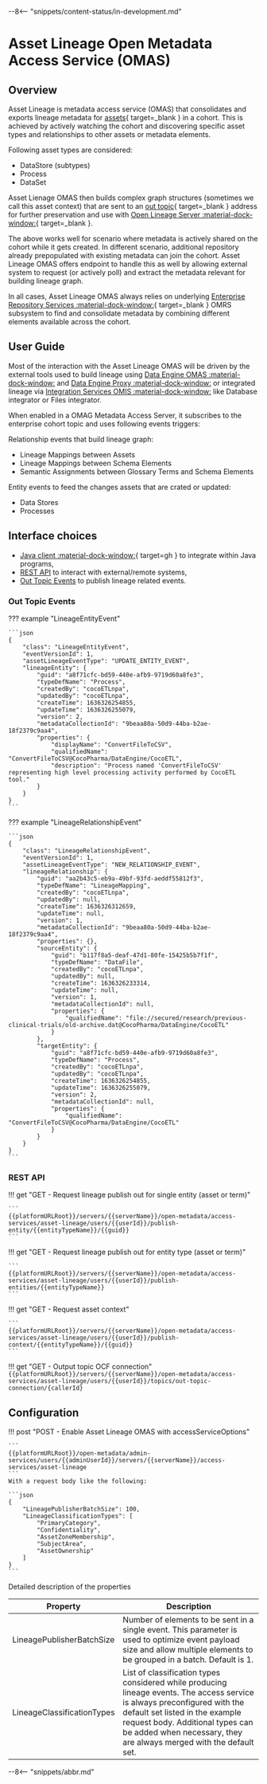 <!-- SPDX-License-Identifier: CC-BY-4.0 -->
<!-- Copyright Contributors to the Egeria project. -->

--8<-- "snippets/content-status/in-development.md"

# Asset Lineage Open Metadata Access Service (OMAS)

## Overview 

Asset Lineage is metadata access service (OMAS) that consolidates and exports lineage metadata for [assets](/concepts/asset){ target=_blank } in a cohort. This is achieved by actively watching the cohort and discovering specific asset types and relationships to other assets or metadata elements. 

Following asset types are considered:

- DataStore (subtypes)
- Process
- DataSet


Asset Lienage OMAS then builds complex graph structures (sometimes we call this asset context) that are sent to an [out topic](/concepts/out-topic){ target=_blank } address for further preservation and use with [Open Lineage Server :material-dock-window:](https://odpi.github.io/services/open-lineage-services/){ target=_blank }. 

The above works well for scenario where metadata is actively shared on the cohort while it gets created. In different scenario, additional repository already prepopulated with existing metadata can join the cohort. Asset Lineage OMAS offers endpoint to handle this as well by allowing external system to request (or actively poll) and extract the metadata relevant for building lineage graph.

In all cases, Asset Lineage OMAS always relies on underlying [Enterprise Repository Services :material-dock-window:](/services/omrs/subsystem-descriptions/enterprise-repository-services){ target=_blank } OMRS subsystem to find and consolidate metadata by combining different elements available across the cohort.


<!-- ### Metadata model -->
<!-- //TODO: Add metadata model describing input structures for lineage -->

## User Guide

Most of the interaction with the Asset Lineage OMAS will be driven by the external tools used to build lineage using [Data Engine OMAS :material-dock-window:](/services/omas/data-engine/overview) and [Data Engine Proxy :material-dock-window:](/services/data-engine-proxy-services) or integrated lineage via [Integration Services OMIS :material-dock-window:](/services/omis/) like Database integrator or Files integrator. 

When enabled in a OMAG Metadata Access Server, it subscribes to the enterprise cohort topic and uses following events triggers:

Relationship events that build lineage graph:

- Lineage Mappings between Assets 
- Lineage Mappings between Schema Elements
- Semantic Assignments between Glossary Terms and Schema Elements

Entity events to feed the changes assets that are crated or updated:

- Data Stores 
- Processes

## Interface choices

- [Java client :material-dock-window:](https://github.com/odpi/egeria/tree/master/open-metadata-implementation/access-services/asset-lineage/asset-lineage-client/docs/user/java-client){ target=gh } to integrate within Java programs,
- [REST API](#rest-api) to interact with external/remote systems,
- [Out Topic Events](#out-topic-events) to publish lineage related events.


### Out Topic Events

??? example "LineageEntityEvent"

    ```json
    {
        "class": "LineageEntityEvent",
        "eventVersionId": 1,
        "assetLineageEventType": "UPDATE_ENTITY_EVENT",
        "lineageEntity": {
            "guid": "a8f71cfc-bd59-440e-afb9-9719d60a8fe3",
            "typeDefName": "Process",
            "createdBy": "cocoETLnpa",
            "updatedBy": "cocoETLnpa",
            "createTime": 1636326254855,
            "updateTime": 1636326255079,
            "version": 2,
            "metadataCollectionId": "9beaa80a-50d9-44ba-b2ae-18f2379c9aa4",
            "properties": {
                "displayName": "ConvertFileToCSV",
                "qualifiedName": "ConvertFileToCSV@CocoPharma/DataEngine/CocoETL",
                "description": "Process named 'ConvertFileToCSV' representing high level processing activity performed by CocoETL tool."
            }
        }
    }
    ```
??? example "LineageRelationshipEvent"

    ```json
    {
        "class": "LineageRelationshipEvent",
        "eventVersionId": 1,
        "assetLineageEventType": "NEW_RELATIONSHIP_EVENT",
        "lineageRelationship": {
            "guid": "aa2b43c5-eb9a-49bf-93fd-aeddf55812f3",
            "typeDefName": "LineageMapping",
            "createdBy": "cocoETLnpa",
            "updatedBy": null,
            "createTime": 1636326312659,
            "updateTime": null,
            "version": 1,
            "metadataCollectionId": "9beaa80a-50d9-44ba-b2ae-18f2379c9aa4",
            "properties": {},
            "sourceEntity": {
                "guid": "b117f8a5-deaf-47d1-80fe-15425b5b7f1f",
                "typeDefName": "DataFile",
                "createdBy": "cocoETLnpa",
                "updatedBy": null,
                "createTime": 1636326233314,
                "updateTime": null,
                "version": 1,
                "metadataCollectionId": null,
                "properties": {
                    "qualifiedName": "file://secured/research/previous-clinical-trials/old-archive.dat@CocoPharma/DataEngine/CocoETL"
                }
            },
            "targetEntity": {
                "guid": "a8f71cfc-bd59-440e-afb9-9719d60a8fe3",
                "typeDefName": "Process",
                "createdBy": "cocoETLnpa",
                "updatedBy": "cocoETLnpa",
                "createTime": 1636326254855,
                "updateTime": 1636326255079,
                "version": 2,
                "metadataCollectionId": null,
                "properties": {
                    "qualifiedName": "ConvertFileToCSV@CocoPharma/DataEngine/CocoETL"
                }
            }
        }
    }
    ```
### REST API

!!! get "GET - Request lineage publish out for single entity (asset or term)"

    ```
    {{platformURLRoot}}/servers/{{serverName}}/open-metadata/access-services/asset-lineage/users/{{userId}}/publish-entity/{{entityTypeName}}/{{guid}}
    ```

!!! get "GET - Request lineage publish out for entity type (asset or term)"

    ```
    {{platformURLRoot}}/servers/{{serverName}}/open-metadata/access-services/asset-lineage/users/{{userId}}/publish-entities/{{entityTypeName}}
    ```

!!! get "GET - Request asset context"

    ```
    {{platformURLRoot}}/servers/{{serverName}}/open-metadata/access-services/asset-lineage/users/{{userId}}/publish-context/{{entityTypeName}}/{{guid}}
    ```
!!! get "GET - Output topic OCF connection"
    ```
    {{platformURLRoot}}/servers/{{serverName}}/open-metadata/access-services/asset-lineage/users/{{userId}}/topics/out-topic-connection/{callerId}
    ```
## Configuration

!!! post "POST - Enable Asset Lineage OMAS with accessServiceOptions"

    ```
    {{platformURLRoot}}/open-metadata/admin-services/users/{{adminUserId}}/servers/{{serverName}}/access-services/asset-lineage
    ```
    With a request body like the following:

    ```json
    {
        "LineagePublisherBatchSize": 100,
        "LineageClassificationTypes": [
            "PrimaryCategory",
            "Confidentiality",
            "AssetZoneMembership",
            "SubjectArea",
            "AssetOwnership"
        ]
    }
    ```
Detailed description of the properties

| Property | Description |
|---|---|
| LineagePublisherBatchSize | Number of elements to be sent in a single event. This parameter is used to optimize event payload size and allow multiple elements to be grouped in a batch. Default is 1. |
| LineageClassificationTypes | List of classification types considered while producing lineage events. The access service is always preconfigured with the default set listed in the example request body. Additional types can be added when necessary, they are always merged with the default set. |

--8<-- "snippets/abbr.md"
